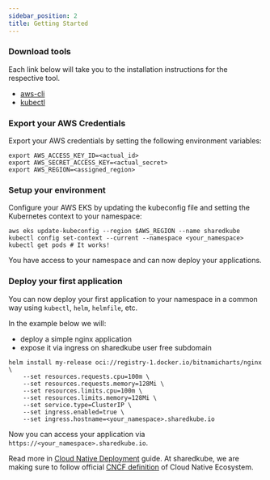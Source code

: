 ```yaml
---
sidebar_position: 2
title: Getting Started
---
```


### Download tools

Each link below will take you to the installation instructions for the respective tool.

- [aws-cli](https://docs.aws.amazon.com/cli/latest/userguide/getting-started-install.html)
- [kubectl](https://kubernetes.io/docs/tasks/tools/#kubectl)

### Export your AWS Credentials

Export your AWS credentials by setting the following environment variables:

```shell
export AWS_ACCESS_KEY_ID=<actual_id>
export AWS_SECRET_ACCESS_KEY=<actual_secret>
export AWS_REGION=<assigned_region>
```

### Setup your environment
Configure your AWS EKS by updating the kubeconfig file and setting the Kubernetes
context to your namespace:

```shell
aws eks update-kubeconfig --region $AWS_REGION --name sharedkube
kubectl config set-context --current --namespace <your_namespace>
kubectl get pods # It works!
```

You have access to your namespace and can now deploy your applications.

### Deploy your first application
You can now deploy your first application to your namespace in a common way using
`kubectl`, `helm`, `helmfile`, etc.

In the example below we will:
- deploy a simple nginx application
- expose it via ingress on sharedkube user free subdomain

```shell
helm install my-release oci://registry-1.docker.io/bitnamicharts/nginx \
    --set resources.requests.cpu=100m \
    --set resources.requests.memory=128Mi \
    --set resources.limits.cpu=100m \
    --set resources.limits.memory=128Mi \
    --set service.type=ClusterIP \
    --set ingress.enabled=true \
    --set ingress.hostname=<your_namespace>.sharedkube.io
```

Now you can access your application via `https://<your_namespace>.sharedkube.io`.

Read more in [Cloud Native Deployment](./user-guides/cloud-native-deployment) guide.
At sharedkube, we are making sure to follow official 
[CNCF definition](https://github.com/cncf/toc/blob/main/DEFINITION.md) of Cloud Native Ecosystem.

